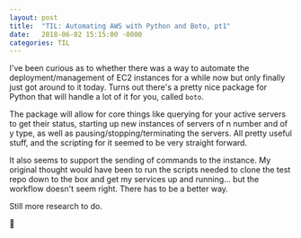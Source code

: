 ```yaml
---
layout: post
title:  "TIL: Automating AWS with Python and Boto, pt1"
date:   2018-06-02 15:15:00 -0000
categories: TIL
---
```

I've been curious as to whether there was a way to automate the deployment/management of EC2 instances for a while now but only finally just got around to it today. Turns out there's a pretty nice package for Python that will handle a lot of it for you, called `boto`.

The package will allow for core things like querying for your active servers to get their status, starting up new instances of servers of n number and of y type, as well as pausing/stopping/terminating the servers. All pretty useful stuff, and the scripting for it seemed to be very straight forward.

It also seems to support the sending of commands to the instance. My original thought would have been to run the scripts needed to clone the test repo down to the box and get my services up and running... but the workflow doesn't seem right. There has to be a better way.

Still more research to do.

💚